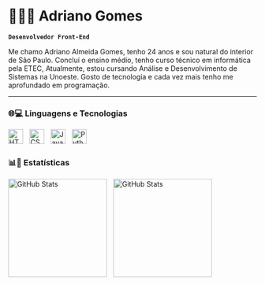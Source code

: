 # 👨🏽‍💻 Adriano Gomes

**`Desenvolvedor Front-End`**

Me chamo Adriano Almeida Gomes, tenho 24 anos e sou natural do interior de São Paulo.
Concluí o ensino médio, tenho curso técnico em informática pela ETEC, Atualmente, estou cursando Análise e Desenvolvimento de Sistemas na Unoeste. Gosto de tecnologia e cada vez mais tenho me aprofundado em programação.

---

### 🌐💻 Linguagens e Tecnologias 

<img 
    align="left" 
    alt="HTML"
    title="HTML" 
    width="30px" 
    style="padding-right: 10px;" 
    src="https://cdn.jsdelivr.net/gh/devicons/devicon@latest/icons/html5/html5-original.svg" 
/>

<img 
    align="left" 
    alt="CSS" 
    title="CSS"
    width="30px" 
    style="padding-right: 10px;" 
    src="https://cdn.jsdelivr.net/gh/devicons/devicon@latest/icons/css3/css3-original.svg" 
/>

<img 
    align="left" 
    alt="JavaScript" 
    title="JavaScript"
    width="30px" 
    style="padding-right: 10px;" 
    src="https://cdn.jsdelivr.net/gh/devicons/devicon@latest/icons/javascript/javascript-original.svg" 
/>

<img 
    align="left" 
    alt="Python" 
    title="Python"
    width="30px" 
    style="padding-right: 10px;" 
    src="https://cdn.jsdelivr.net/gh/devicons/devicon@latest/icons/python/python-original.svg" 
/>

<br/>
<br/>

### 📊🚀 Estatísticas

<p>
    <img 
        align="left" 
        alt="GitHub Stats" 
        height="200"
        style="padding-right: 10px;" 
        src="https://github-readme-stats.vercel.app/api?username=he-dark&show_icons=true&theme=tokyonight&include_all_commits=true&locale=pt-br" 
    />
    <img 
        align="left" 
        alt="GitHub Stats" 
        height="200"
        style="padding-right: 10px;" 
        src="https://github-readme-stats.vercel.app/api/top-langs/?username=he-dark&theme=tokyonight&layout=compact&custom_title=Tecnologias&langs_count=7&include_all_commits=true" 
    />
</p>   
